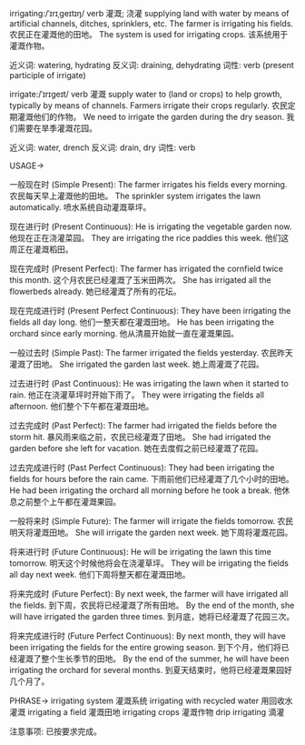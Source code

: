 irrigating:/ˈɪrɪˌɡeɪtɪŋ/
verb
灌溉; 浇灌
supplying land with water by means of artificial channels, ditches, sprinklers, etc.
The farmer is irrigating his fields. 农民正在灌溉他的田地。
The system is used for irrigating crops.  该系统用于灌溉作物。

近义词: watering, hydrating
反义词: draining, dehydrating
词性: verb (present participle of irrigate)


irrigate:/ˈɪrɪɡeɪt/
verb
灌溉
supply water to (land or crops) to help growth, typically by means of channels.
Farmers irrigate their crops regularly. 农民定期灌溉他们的作物。
We need to irrigate the garden during the dry season. 我们需要在旱季灌溉花园。

近义词: water, drench
反义词: drain, dry
词性: verb


USAGE->

一般现在时 (Simple Present):
The farmer irrigates his fields every morning. 农民每天早上灌溉他的田地。
The sprinkler system irrigates the lawn automatically.  喷水系统自动灌溉草坪。

现在进行时 (Present Continuous):
He is irrigating the vegetable garden now. 他现在正在浇灌菜园。
They are irrigating the rice paddies this week.  他们这周正在灌溉稻田。

现在完成时 (Present Perfect):
The farmer has irrigated the cornfield twice this month. 这个月农民已经灌溉了玉米田两次。
She has irrigated all the flowerbeds already.  她已经灌溉了所有的花坛。

现在完成进行时 (Present Perfect Continuous):
They have been irrigating the fields all day long. 他们一整天都在灌溉田地。
He has been irrigating the orchard since early morning. 他从清晨开始就一直在灌溉果园。

一般过去时 (Simple Past):
The farmer irrigated the fields yesterday. 农民昨天灌溉了田地。
She irrigated the garden last week. 她上周灌溉了花园。

过去进行时 (Past Continuous):
He was irrigating the lawn when it started to rain.  他正在浇灌草坪时开始下雨了。
They were irrigating the fields all afternoon. 他们整个下午都在灌溉田地。

过去完成时 (Past Perfect):
The farmer had irrigated the fields before the storm hit. 暴风雨来临之前，农民已经灌溉了田地。
She had irrigated the garden before she left for vacation.  她在去度假之前已经灌溉了花园。

过去完成进行时 (Past Perfect Continuous):
They had been irrigating the fields for hours before the rain came. 下雨前他们已经灌溉了几个小时的田地。
He had been irrigating the orchard all morning before he took a break. 他休息之前整个上午都在灌溉果园。

一般将来时 (Simple Future):
The farmer will irrigate the fields tomorrow. 农民明天将灌溉田地。
She will irrigate the garden next week. 她下周将灌溉花园。

将来进行时 (Future Continuous):
He will be irrigating the lawn this time tomorrow. 明天这个时候他将会在浇灌草坪。
They will be irrigating the fields all day next week.  他们下周将整天都在灌溉田地。

将来完成时 (Future Perfect):
By next week, the farmer will have irrigated all the fields. 到下周，农民将已经灌溉了所有田地。
By the end of the month, she will have irrigated the garden three times. 到月底，她将已经灌溉了花园三次。

将来完成进行时 (Future Perfect Continuous):
By next month, they will have been irrigating the fields for the entire growing season. 到下个月，他们将已经灌溉了整个生长季节的田地。
By the end of the summer, he will have been irrigating the orchard for several months. 到夏天结束时，他将已经灌溉果园好几个月了。


PHRASE->
irrigating system 灌溉系统
irrigating with recycled water 用回收水灌溉
irrigating a field  灌溉田地
irrigating crops 灌溉作物
drip irrigating 滴灌


注意事项:  已按要求完成。
